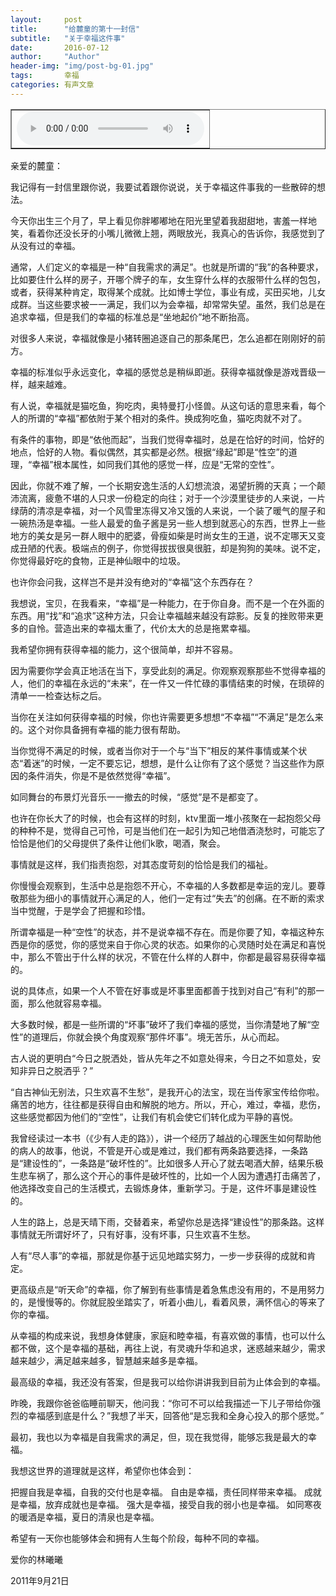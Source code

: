 ```yaml
---
layout:     post
title:      "给麓童的第十一封信"
subtitle:   "关于幸福这件事"
date:       2016-07-12
author:     "Author"
header-img: "img/post-bg-01.jpg"
tags:       幸福
categories: 有声文章
---
```

<table width="200" border="1">
<tr>
<td>
<audio controls>
    <source src="/mp3/y1.mp3" type="audio/mpeg">
</audio>
</td>
</tr>
</table>

<!--
<div>
<table width="200" border="1">
  <tr>
    <td><img src = "/img/post-bg-01.jpg" width="170" height="201"></td>
    <td><embed src="/mp3/y1.mp3"  height="170" width="201" autostart="0" ></embed></td>
  </tr>
</table>
</div>
-->
亲爱的麓童：
 
我记得有一封信里跟你说，我要试着跟你说说，关于幸福这件事我的一些散碎的想法。
 
今天你出生三个月了，早上看见你胖嘟嘟地在阳光里望着我甜甜地，害羞一样地笑，看着你还没长牙的小嘴儿微微上翘，两眼放光，我真心的告诉你，我感觉到了从没有过的幸福。
 
通常，人们定义的幸福是一种“自我需求的满足”。也就是所谓的“我”的各种要求，比如要住什么样的房子，开哪个牌子的车，女生穿什么样的衣服带什么样的包包，或者，获得某种肯定，取得某个成就。比如博士学位，事业有成，买田买地，儿女成群。当这些要求被一一满足，我们以为会幸福，却常常失望。虽然，我们总是在追求幸福，但是我们的幸福的标准总是“坐地起价”地不断抬高。
 
对很多人来说，幸福就像是小猪转圈追逐自己的那条尾巴，怎么追都在刚刚好的前方。
 
幸福的标准似乎永远变化，幸福的感觉总是稍纵即逝。获得幸福就像是游戏晋级一样，越来越难。
 
有人说，幸福就是猫吃鱼，狗吃肉，奥特曼打小怪兽。从这句话的意思来看，每个人的所谓的“幸福”都依附于某个相对的条件。换成狗吃鱼，猫吃肉就不对了。
 
有条件的事物，即是“依他而起”，当我们觉得幸福时，总是在恰好的时间，恰好的地点，恰好的人物。看似偶然，其实都是必然。根据“缘起”即是“性空”的道理，“幸福”根本属性，如同我们其他的感觉一样，应是“无常的空性”。
 
因此，你就不难了解，一个长期安逸生活的人幻想流浪，渴望折腾的天真；一个颠沛流离，疲惫不堪的人只求一份稳定的向往；对于一个沙漠里徒步的人来说，一片绿荫的清凉是幸福，对一个风雪里冻得又冷又饿的人来说，一个装了暖气的屋子和一碗热汤是幸福。一些人最爱的鱼子酱是另一些人想到就恶心的东西，世界上一些地方的美女是另一群人眼中的肥婆，骨瘦如柴是时尚女生的王道，说不定哪天又变成丑陋的代表。极端点的例子，你觉得拔拔很臭很脏，却是狗狗的美味。说不定，你觉得最好吃的食物，正是神仙眼中的垃圾。
 
也许你会问我，这样岂不是并没有绝对的“幸福”这个东西存在？
 
我想说，宝贝，在我看来，“幸福”是一种能力，在于你自身。而不是一个在外面的东西。用“找”和“追求”这种方法，只会让幸福越来越没有踪影。反复的挫败带来更多的自怜。营造出来的幸福太重了，代价太大的总是拖累幸福。
 
我希望你拥有获得幸福的能力，这个很简单，却并不容易。
 
因为需要你学会真正地活在当下，享受此刻的满足。你观察观察那些不觉得幸福的人，他们的幸福在永远的“未来”，在一件又一件忙碌的事情结束的时候，在琐碎的清单一一检查达标之后。
 
当你在关注如何获得幸福的时候，你也许需要更多想想“不幸福”“不满足”是怎么来的。这个对你具备拥有幸福的能力很有帮助。
 
当你觉得不满足的时候，或者当你对于一个与“当下”相反的某件事情或某个状态“着迷”的时候，一定不要忘记，想想，是什么让你有了这个感觉？当这些作为原因的条件消失，你是不是依然觉得“幸福”。
 
如同舞台的布景灯光音乐一一撤去的时候，“感觉”是不是都变了。
 
也许在你长大了的时候，也会有这样的时刻，ktv里面一堆小孩聚在一起抱怨父母的种种不是，觉得自己可怜，可是当他们在一起引为知己地借酒浇愁时，可能忘了恰恰是他们的父母提供了条件让他们k歌，喝酒，聚会。
 
事情就是这样，我们指责抱怨，对其态度苛刻的恰恰是我们的福祉。
 
你慢慢会观察到，生活中总是抱怨不开心，不幸福的人多数都是幸运的宠儿。要尊敬那些为细小的事情就开心满足的人，他们一定有过“失去”的创痛。在不断的索求当中觉醒，于是学会了把握和珍惜。
 
所谓幸福是一种“空性”的状态，并不是说幸福不存在。而是你要了知，幸福这种东西是你的感觉，你的感觉来自于你心灵的状态。如果你的心灵随时处在满足和喜悦中，那么不管出于什么样的状况，不管在什么样的人群中，你都是最容易获得幸福的。
 
说的具体点，如果一个人不管在好事或是坏事里面都善于找到对自己“有利”的那一面，那么他就容易幸福。
 
大多数时候，都是一些所谓的“坏事”破坏了我们幸福的感觉，当你清楚地了解“空性”的道理后，你就会换个角度观察“那件坏事”。境无苦乐，从心而起。
 
古人说的更明白“今日之脱洒处，皆从先年之不如意处得来，今日之不如意处，安知非异日之脱洒乎？”
 
“自古神仙无别法，只生欢喜不生愁”，是我开心的法宝，现在当传家宝传给你啦。痛苦的地方，往往都是获得自由和解脱的地方。所以，开心，难过，幸福，悲伤，这些感觉都因为他们的“空性”，让我们有机会使它们转化成为平静的喜悦。
 
我曾经读过一本书（《少有人走的路》），讲一个经历了越战的心理医生如何帮助他的病人的故事，他说，不管是开心或是难过，我们都有两条路要选择，一条路是“建设性的”，一条路是“破坏性的”。比如很多人开心了就去喝酒大醉，结果乐极生悲车祸了，那么这个开心的事件是破坏性的，比如一个人因为遭遇打击痛苦了，他选择改变自己的生活模式，去锻炼身体，重新学习。于是，这件坏事是建设性的。
 
人生的路上，总是天晴下雨，交替着来，希望你总是选择“建设性”的那条路。这样事情就无所谓好坏了，只有好事，没有坏事，只生欢喜不生愁。
 
人有“尽人事”的幸福，那就是你基于远见地踏实努力，一步一步获得的成就和肯定。
 
更高级点是“听天命”的幸福，你了解到有些事情是着急焦虑没有用的，不是用努力的，是慢慢等的。你就屁股坐踏实了，听着小曲儿，看着风景，满怀信心的等来了你的幸福。
 
从幸福的构成来说，我想身体健康，家庭和睦幸福，有喜欢做的事情，也可以什么都不做，这个是幸福的基础，再往上说，有灵魂升华和追求，迷惑越来越少，需求越来越少，满足越来越多，智慧越来越多是幸福。
 
最高级的幸福，我还没有答案，但是我可以给你讲讲我到目前为止体会到的幸福。
 
昨晚，我跟你爸爸临睡前聊天，他问我：“你可不可以给我描述一下儿子带给你强烈的幸福感到底是什么？”我想了半天，回答他“是忘我和全身心投入的那个感觉。”
   
最初，我也以为幸福是自我需求的满足，但，现在我觉得，能够忘我是最大的幸福。
 
我想这世界的道理就是这样，希望你也体会到：
 
把握自我是幸福，自我的交付也是幸福。
自由是幸福，责任同样带来幸福。
成就是幸福，放弃成就也是幸福。
强大是幸福，接受自我的弱小也是幸福。
如同寒夜的暖酒是幸福，夏日的清泉也是幸福。
 
希望有一天你也能够体会和拥有人生每个阶段，每种不同的幸福。
 
爱你的林曦曦
 
2011年9月21日
